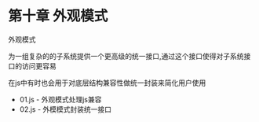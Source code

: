 # 第十章 外观模式

外观模式

为一组复杂的的子系统提供一个更高级的统一接口,通过这个接口使得对子系统接口的访问更容易

在js中有时也会用于对底层结构兼容性做统一封装来简化用户使用

*   01.js - 外观模式处理js兼容
*   02.js - 外模模式封装统一接口